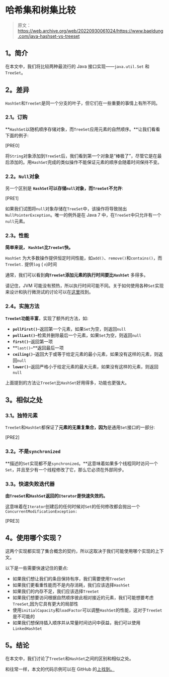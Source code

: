 # 哈希集和树集比较

> 原文：<https://web.archive.org/web/20220930061024/https://www.baeldung.com/java-hashset-vs-treeset>

## **1。简介**

在本文中，我们将比较两种最流行的 Java 接口实现——`java.util.Set` 和`TreeSet`。

## **2。差异**

`HashSet`和`TreeSet`是同一个分支的叶子，但它们在一些重要的事情上有所不同。

### **2.1。订购**

**`HashSet`以随机顺序存储对象，而`TreeSet`应用元素的自然顺序。**让我们看看下面的例子:

[PRE0]

将`String`对象添加到`TreeSet`后，我们看到第一个对象是“棒极了”，尽管它是在最后添加的。用`HashSet`完成的类似操作不能保证元素的顺序会随着时间保持不变。

### **2.2。`Null`对象**

另一个区别是 **`HashSet`可以存储`null`对象，而`TreeSet`不允许**:

[PRE1]

如果我们试图将`null`对象存储在`TreeSet`中，该操作将导致抛出`NullPointerException`。唯一的例外是在 Java 7 中，在`TreeSet`中只允许有一个`null`元素。

### **2.3。性能**

**简单来说， `HashSet`比`TreeSet`快。**

`HashSet` 为大多数操作提供恒定时间性能，如`add()`、`remove()`和`contains()`，而`TreeSet.` 提供`log` ( `n`)时间

通常，我们可以看到**向`TreeSet`添加元素的执行时间要比`HashSet`** 多得多。

请记住，JVM 可能没有预热，所以执行时间可能不同。关于如何使用各种`Set`实现来设计和执行微测试的讨论可以在[这里](https://web.archive.org/web/20220627091052/https://stackoverflow.com/questions/23168490/hashset-and-treeset-performance-test)找到。

### **2.4。实施方法**

**`TreeSet`功能丰富**，实现了额外的方法，如:

*   **`pollFirst()`**–返回第一个元素，如果`Set`为空，则返回`null`
*   **`pollLast()`**–检索并删除最后一个元素，如果`Set`为空，则返回`null`
*   **`first()`**–返回第一项
*   **`last()`–**返回最后一项
*   **`ceiling()`**–返回大于或等于给定元素的最小元素，如果没有这样的元素，则返回`null`
*   **`lower()`**–返回严格小于给定元素的最大元素，如果没有这样的元素，则返回`null`

上面提到的方法让`TreeSet`比`HashSet`好用得多，功能也更强大。

## **3。相似之处**

### **3.1。独特元素**

`TreeSet`和`HashSet`都保证了**元素的无重复集合，因为**是通用`Set`接口的一部分:

[PRE2]

### **3.2。不是`synchronized`**

**描述的`Set`实现都不是`synchronized`。**这意味着如果多个线程同时访问一个`Set`，并且至少有一个线程修改了它，那么它必须在外部同步。

### **3.3。快速失败迭代器**

**由`TreeSet`和`HashSet`返回的`Iterator`是快速失效的。**

这意味着在`Iterator`创建后的任何时候对`Set`的任何修改都会抛出一个`ConcurrentModificationException:`

[PRE3]

## **4。使用哪个实现？**

这两个实现都实现了集合概念的契约，所以这取决于我们可能使用哪个实现的上下文。

以下是一些需要快速记住的要点:

*   如果我们想让我们的条目保持有序，我们需要使用`TreeSet`
*   如果我们更看重性能而不是内存消耗，我们应该选择`HashSet`
*   如果我们的内存不足，我们应该选择`TreeSet`
*   如果我们想要访问根据自然顺序彼此相对接近的元素，我们可能想要考虑`TreeSet`,因为它具有更大的局部性
*   使用`initialCapacity`和`loadFactor`可以调整`HashSet`的性能，这对于`TreeSet`是不可能的
*   如果我们想保持插入顺序并从常量时间访问中获益，我们可以使用`LinkedHashSet`

## **5。结论**

在本文中，我们讨论了`TreeSet`和`HashSet`之间的区别和相似之处。

和往常一样，本文的代码示例可以在 GitHub 的[上找到。](https://web.archive.org/web/20220627091052/https://github.com/eugenp/tutorials/tree/master/core-java-modules/core-java-collections-set)